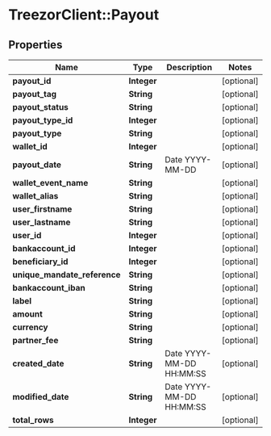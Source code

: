 # TreezorClient::Payout

## Properties
Name | Type | Description | Notes
------------ | ------------- | ------------- | -------------
**payout_id** | **Integer** |  | [optional] 
**payout_tag** | **String** |  | [optional] 
**payout_status** | **String** |  | [optional] 
**payout_type_id** | **Integer** |  | [optional] 
**payout_type** | **String** |  | [optional] 
**wallet_id** | **Integer** |  | [optional] 
**payout_date** | **String** | Date YYYY-MM-DD | [optional] 
**wallet_event_name** | **String** |  | [optional] 
**wallet_alias** | **String** |  | [optional] 
**user_firstname** | **String** |  | [optional] 
**user_lastname** | **String** |  | [optional] 
**user_id** | **Integer** |  | [optional] 
**bankaccount_id** | **Integer** |  | [optional] 
**beneficiary_id** | **Integer** |  | [optional] 
**unique_mandate_reference** | **String** |  | [optional] 
**bankaccount_iban** | **String** |  | [optional] 
**label** | **String** |  | [optional] 
**amount** | **String** |  | [optional] 
**currency** | **String** |  | [optional] 
**partner_fee** | **String** |  | [optional] 
**created_date** | **String** | Date YYYY-MM-DD HH:MM:SS | [optional] 
**modified_date** | **String** | Date YYYY-MM-DD HH:MM:SS | [optional] 
**total_rows** | **Integer** |  | [optional] 


